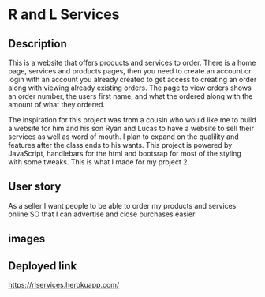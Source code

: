 # R and L Services
## Description
This is a website that offers products and services to order. There is a home page, services and products pages, then you need to create an account or login with an account you already created to get access to creating an order along with viewing already existing orders. The page to view orders shows an order number, the users first name, and what the ordered along with the amount of what they ordered. 

The inspiration for this project was from a cousin who would like me to build a website for him and his son Ryan and Lucas to have a website to sell their services as well as word of mouth. I plan to expand on the qualility and features after the class ends to his wants. This project is powered by JavaScript, handlebars for the html and bootsrap for most of the styling with some tweaks. This is what I made for my project 2.
## User story
As a seller
I want people to be able to order my products and services online
SO that I can advertise and close purchases easier
## images

## Deployed link
https://rlservices.herokuapp.com/
